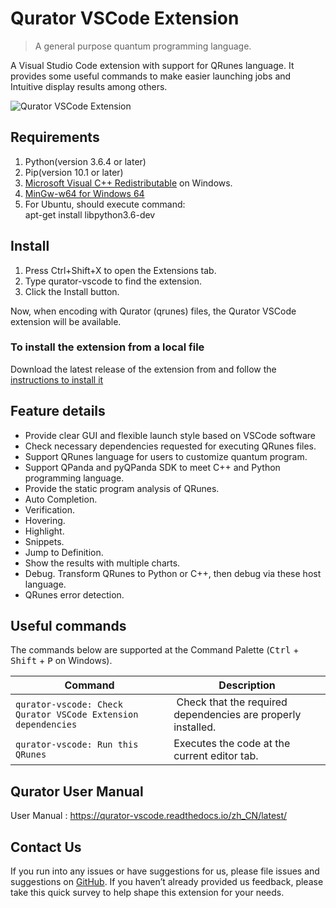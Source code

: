 # Qurator VSCode Extension

> A general purpose quantum programming language.

A Visual Studio Code extension with support for QRunes language. It provides some useful commands to make easier launching jobs and Intuitive display results among others.

![Qurator VSCode Extension](https://raw.githubusercontent.com/OriginQ/qurator-vscode/master/docs/images/execute-sample.gif "Example of running Qurator VSCode Extension")

## Requirements

1. Python(version 3.6.4 or later) 
2. Pip(version 10.1 or later) 
3. [Microsoft Visual C++ Redistributable](https://support.microsoft.com/en-us/help/2977003/the-latest-supported-visual-c-downloads) on Windows.
4. [MinGw-w64 for Windows 64](https://sourceforge.net/projects/mingw-w64/files/latest/download)
5. For Ubuntu, should execute command:   
    apt-get install libpython3.6-dev

## Install

1. Press Ctrl+Shift+X to open the Extensions tab.
2. Type qurator-vscode to find the extension.
3. Click the Install button.

Now, when encoding with Qurator (qrunes) files, the Qurator VSCode extension will be available.

### To install the extension from a local file

Download the latest release of the extension from and follow the [instructions to install it](https://code.visualstudio.com/docs/editor/extension-gallery#_install-from-a-vsix)

## Feature details

* Provide clear GUI and flexible launch style based on VSCode software
* Check necessary dependencies requested for executing QRunes files.
* Support QRunes language for users to customize quantum program.
* Support QPanda and pyQPanda SDK to meet C++ and Python programming language.
* Provide the static program analysis of QRunes. 
* Auto Completion.
* Verification.
* Hovering.
* Highlight.
* Snippets.
* Jump to Definition.
* Show the results with multiple charts.
* Debug. Transform QRunes to Python or C++, then debug via these host language.
* QRunes error detection.

## Useful commands

The commands below are supported at the Command Palette (<kbd>Ctrl</kbd> + <kbd>Shift</kbd> + <kbd>P</kbd> on Windows).

Command | Description
--- | ---
```qurator-vscode: Check Qurator VSCode Extension dependencies``` | Check that the required dependencies are properly installed.
```qurator-vscode: Run this QRunes``` | Executes the code at the current editor tab.

## Qurator User Manual
User Manual : https://qurator-vscode.readthedocs.io/zh_CN/latest/

## Contact Us

If you run into any issues or have suggestions for us, please file issues and suggestions on [GitHub](https://github.com/OriginQ/qurator-vscode). If you haven’t already provided us feedback, please take this quick survey to help shape this extension for your needs.

